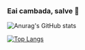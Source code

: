 ### Eai cambada, salve 👋

![Anurag's GitHub stats](https://github-readme-stats.vercel.app/api?username=GuilhermeHenq&show_icons=true&theme=highcontrast)

[![Top Langs](https://github-readme-stats.vercel.app/api/top-langs/?username=GuilhermeHenq&layout=compact)](https://github.com/anuraghazra/github-readme-stats)
